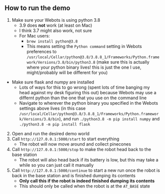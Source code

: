 ## How to run the demo

1. Make sure your Webots is using python 3.8
    - 3.9 does **not** work (at least on Mac)
    - I think 3.7 might also work, not sure
    - For Mac users:
        - `brew install python@3.8`
        - This means setting the `Python command` setting in Webots preferences to `/usr/local/Cellar/python@3.8/3.8.8_1/Frameworks/Python.framework/Versions/3.8/bin/python3.8` (make sure this is actually where your python binary lives! this is just the one I use, might/probably will be different for you)
- Make sure flask and numpy are installed
    - Lots of ways for this to go wrong (spent lots of time banging my head against my desk figuring this out) because Webots may use a differnt python than the one that you use on the command line
    - Navigate to wherever the python binary you specified in the Webots settings above lives (in this case `/usr/local/Cellar/python@3.8/3.8.8_1/Frameworks/Python.framework/Versions/3.8/bin`), and run `./python3.8 -m pip install numpy` and `./python3.8 -m pip install flask` 
2. Open and run the desired demo world
3. Call `http://127.0.0.1:5000/start` to start everything
    - The robot will now move around and collect pinecones
3. Call `http://127.0.0.1:5000/stop` to make the robot head back to the base station
    - The robot will also head back if its battery is low, but this may take a while so you can just call it manually
4. Call `http://127.0.0.1:5000/continue` to start a new run once the robot is back in the base station and is finished dumping its contents
    - **Only call this if the robot is indeed finished dumping its contents**
    - This should only be called when the robot is at the `AT_BASE` state
